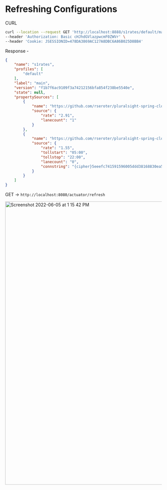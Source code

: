 # Refreshing Configurations

CURL

```sh
curl --location --request GET 'http://localhost:8888/s1rates/default/main' \
--header 'Authorization: Basic cHJhdGVlazpwcmF0ZWVr' \
--header 'Cookie: JSESSIONID=478DA3869AC127A8DBC6A86B025D8BB4'
```

Response - 

```json
{
    "name": "s1rates",
    "profiles": [
        "default"
    ],
    "label": "main",
    "version": "f1b7f6ac9109f3a74212156bfa854f238be5540e",
    "state": null,
    "propertySources": [
        {
            "name": "https://github.com/rseroter/pluralsight-spring-cloudconfig-wa-tolls-2/station1/s1rates.properties",
            "source": {
                "rate": "2.91",
                "lanecount": "1"
            }
        },
        {
            "name": "https://github.com/rseroter/pluralsight-spring-cloudconfig-wa-tolls-2/application.properties",
            "source": {
                "rate": "1.55",
                "tollstart": "05:00",
                "tollstop": "22:00",
                "lanecount": "0",
                "connstring": "{cipher}5eeefc741591596005ddd38168830ea5001d082a470e1d1dbc2e9634c7f8453221230fc135819b077de8df37040facc9c9b294d5ffdb05c7170484159e69f9d1bdad70c7768635df1a1d8f67fa57ed1e"
            }
        }
    ]
}
```

GET -> `http://localhost:8080/actuator/refresh`

<img width="910" alt="Screenshot 2022-06-05 at 1 15 42 PM" src="https://user-images.githubusercontent.com/54174687/172040831-d3d7de57-a962-4df7-8bfd-febef7254bb2.png">


